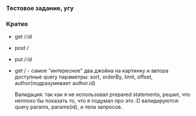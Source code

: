 ### Тестовое задание, угу

### Кратко
- get /:id
- post / 
- put /:id
 - get / - самое "интересное"
	два джойна на картинку и автора
	доступные query параметры: sort, orderBy, limit, offset, author(подразумевает author.id)
	
	Валидация:
		так как я не использовал prepared statements, решил, что неплохо бы показать то, что я подумал про это :D
		валидируются: query params, params(id), и тела запросов.
###
